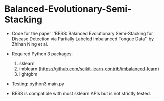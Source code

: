 # Balanced-Evolutionary-Semi-Stacking

* Code for the paper ''BESS: Balanced Evolutionary Semi-Stacking for Disease Detection via Partially Labeled Imbalanced Tongue Data'' by Zhihan Ning et al.

* Required Python 3 packages: 
    1. sklearn
    2. imblearn (https://github.com/scikit-learn-contrib/imbalanced-learn)
    3. lightgbm

* Testing: python3 main.py

* BESS is compatible with most sklearn APIs but is not strictly tested.
